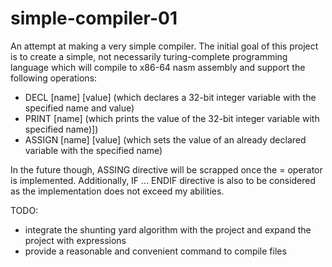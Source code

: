 # simple-compiler-01
An attempt at making a very simple compiler.
The initial goal of this project is to create a simple, not necessarily turing-complete programming language which will compile to x86-64 nasm assembly and support the following operations:
- DECL [name] [value] (which declares a 32-bit integer variable with the specified name and value)
- PRINT [name] (which prints the value of the 32-bit integer variable with specified name)])
- ASSIGN [name] [value] (which sets the value of an already declared variable with the specified name)

In the future though, ASSING directive will be scrapped once the = operator is implemented. Additionally, IF ... ENDIF directive is also to be considered as the implementation does not exceed my abilities.

TODO:
- integrate the shunting yard algorithm with the project and expand the project with expressions
- provide a reasonable and convenient command to compile files 
